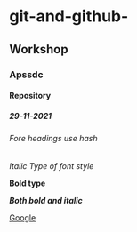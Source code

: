 # git-and-github-
## Workshop
### Apssdc
#### Repository
##### 29-11-2021
###### Fore headings use hash
*Italic Type of font style*

**Bold type**

***Both bold and italic***

[Google](www.google.com)
